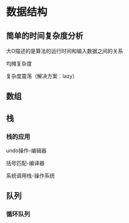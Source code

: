 # 数据结构
## 简单的时间复杂度分析
大O描述的是算法的运行时间和输入数据之间的关系

均摊复杂度

复杂度震荡（解决方案：lazy）
## 数组

## 栈

### 栈的应用
undo操作-编辑器

括号匹配-编译器

系统调用栈-操作系统

## 队列

### 循环队列